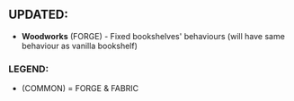 ## UPDATED:
- **Woodworks** (FORGE) - Fixed bookshelves' behaviours (will have same behaviour as vanilla bookshelf)

### LEGEND: 
- (COMMON) = FORGE & FABRIC